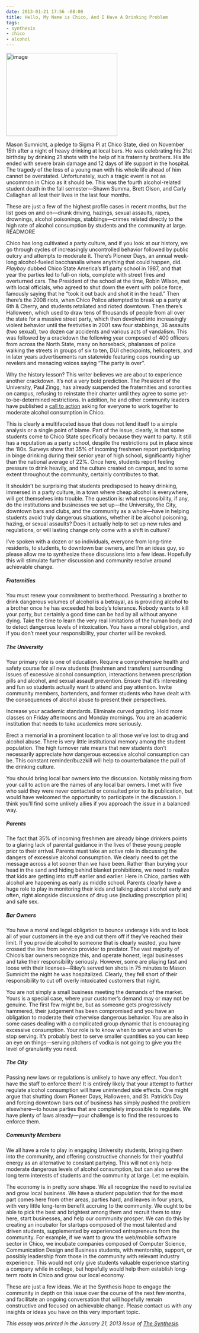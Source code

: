 ```yaml
---
date: 2013-01-21 17:56 -08:00
title: Hello, My Name is Chico, And I Have A Drinking Problem
tags:
- synthesis
- chico
- alcohol
---
```

<img class="right plain" alt="image" height="224" src="https://mattolson-blog.s3.amazonaws.com/hello-chico.png" width="300"/>

Mason Sumnicht, a pledge to Sigma Pi at Chico State, died on November 15th after a night of heavy drinking at local bars. He was celebrating his 21st birthday by drinking 21 shots with the help 
of his fraternity brothers. His life ended with severe brain damage and 12 days of life support in the hospital. The tragedy of the loss of a young man with his whole life ahead of him cannot be 
overstated. Unfortunately, such a tragic event is not as uncommon in Chico as it should be. This was the fourth alcohol-related student death in the fall semester&mdash;Shawn Summa, Brett Olson, 
and Carly Callaghan all lost their lives in the last four months.

These are just a few of the highest profile cases in recent months, but the list goes on and on&mdash;drunk driving, hazings, sexual assaults, rapes, drownings, alcohol poisonings, stabbings&mdash;crimes 
related directly to the high rate of alcohol consumption by students and the community at large.
READMORE

Chico has long cultivated a party culture, and if you look at our history, we go through cycles of increasingly uncontrolled behavior followed by public outcry and attempts to moderate it. 
There&rsquo;s Pioneer Days, an annual week-long alcohol-fueled bacchanalia where anything that could happen, did. _Playboy_ dubbed Chico State America&rsquo;s #1 party school in 1987, and that 
year the parties led to full-on riots, complete with street fires and overturned cars. The President of the school at the time, Robin Wilson, met with local officials, who agreed to shut down 
the event with police force, famously saying that he &ldquo;took it out back and shot it in the head.&rdquo; Then there&rsquo;s the 2008 riots, when Chico Police attempted to break up a party 
at 6th &amp; Cherry, and students retaliated and rioted downtown. Then there&rsquo;s Halloween, which used to draw tens of thousands of people from all over the state for a massive street party, 
which then devolved into increasingly violent behavior until the festivities in 2001 saw four stabbings, 36 assaults (two sexual), two dozen car accidents and various acts of vandalism. This was 
followed by a crackdown the following year composed of 400 officers from across the North State, many on horseback, phalanxes of police walking the streets in groups of six to ten, DUI checkpoints, 
helicopters, and in later years advertisements run statewide featuring cops rounding up revelers and menacing voices saying &ldquo;The party is over&rdquo;.

Why the history lesson? This writer believes we are about to experience another crackdown. It&rsquo;s not a very bold prediction. The President of the University, Paul Zingg, has already suspended 
the fraternities and sororities on campus, refusing to reinstate their charter until they agree to some yet-to-be-determined restrictions. In addition, he and other community leaders have 
published a [call to action](http://www.csuchico.edu/prs/documents/callforcommunityaction.pdf) asking for everyone to work together to moderate alcohol consumption in Chico.

This is clearly a multifaceted issue that does not lend itself to a simple analysis or a single point of blame. Part of the issue, clearly, is that some students come to Chico State specifically 
because they want to party. It still has a reputation as a party school, despite the restrictions put in place since the &lsquo;80s. Surveys show that 35% of incoming freshmen report participating 
in binge drinking during their senior year of high school, significantly higher than the national average of 22%. Once here, students report feeling pressure to drink heavily, and the culture 
created on campus, and to some extent throughout the community, certainly contributes to that.

It shouldn&rsquo;t be surprising that students predisposed to heavy drinking, immersed in a party culture, in a town where cheap alcohol is everywhere, will get themselves into trouble. 
The question is: what responsibility, if any, do the institutions and businesses we set up&mdash;the University, the City, downtown bars and clubs, and the community as a whole&mdash;have in 
helping students avoid truly dangerous situations, whether it be alcohol poisoning, hazing, or sexual assaults? Does it actually help to set up new rules and regulations, or will lasting change 
only come with a shift in culture?

I&rsquo;ve spoken with a dozen or so individuals, everyone from long-time residents, to students, to downtown bar owners, and I&rsquo;m an ideas guy, so please allow me to synthesize these 
discussions into a few ideas. Hopefully this will stimulate further discussion and community resolve around achievable change.

##### Fraternities

You must renew your commitment to brotherhood. Pressuring a brother to drink dangerous volumes of alcohol is a betrayal, as is providing alcohol to a brother once he has exceeded his body&rsquo;s 
tolerance. Nobody wants to kill your party, but certainly a good time can be had by all without anyone dying. Take the time to learn the very real limitations of the human body and to detect 
dangerous levels of intoxication. You have a moral obligation, and if you don&rsquo;t meet your responsibility, your charter will be revoked.

##### The University

Your primary role is one of education. Require a comprehensive health and safety course for all new students (freshmen and transfers) surrounding issues of excessive alcohol consumption, 
interactions between prescription pills and alcohol, and sexual assault prevention. Ensure that it&rsquo;s interesting and fun so students actually want to attend and pay attention. 
Invite community members, bartenders, and former students who have dealt with the consequences of alcohol abuse to present their perspectives.

Increase your academic standards. Eliminate curved grading. Hold more classes on Friday afternoons and Monday mornings. You are an academic institution that needs to take academics more seriously.

Erect a memorial in a prominent location to all those we&rsquo;ve lost to drug and alcohol abuse. There is very little institutional memory among the student population. The high turnover rate 
means that new students don&rsquo;t necessarily appreciate how dangerous excessive alcohol consumption can be. This constant reminder/buzzkill will help to counterbalance the pull of the drinking 
culture.

You should bring local bar owners into the discussion. Notably missing from your call to action are the names of any local bar owners. I met with five who said they were never contacted or 
consulted prior to its publication, but would have welcomed the opportunity to participate in the discussion. I think you&rsquo;ll find some unlikely allies if you approach the issue in a 
balanced way.

##### Parents

The fact that 35% of incoming freshmen are already binge drinkers points to a glaring lack of parental guidance in the lives of these young people prior to their arrival. Parents must take an 
active role in discussing the dangers of excessive alcohol consumption. We clearly need to get the message across a lot sooner than we have been. Rather than burying your head in the sand and 
hiding behind blanket prohibitions, we need to realize that kids are getting into stuff earlier and earlier. Here in Chico, parties with alcohol are happening as early as middle school. Parents 
clearly have a huge role to play in monitoring their kids and talking about alcohol early and often, right alongside discussions of drug use (including prescription pills) and safe sex.

##### Bar Owners

You have a moral and legal obligation to bounce underage kids and to look all of your customers in the eye and cut them off if they&rsquo;ve reached their limit. If you provide alcohol to someone 
that is clearly wasted, you have crossed the line from service provider to predator. The vast majority of Chico&rsquo;s bar owners recognize this, and operate honest, legal businesses and take 
their responsibility seriously. However, some are playing fast and loose with their licenses&mdash;Riley&rsquo;s served ten shots in 75 minutes to Mason Sumnicht the night he was hospitalized. 
Clearly, they fell short of their responsibility to cut off overly intoxicated customers that night.

You are not simply a small business meeting the demands of the market. Yours is a special case, where your customer&rsquo;s demand may or may not be genuine. The first few might be, but as someone gets 
progressively hammered, their judgement has been compromised and you have an obligation to moderate their otherwise dangerous behavior. You are also in some cases dealing with a complicated group 
dynamic that is encouraging excessive consumption. Your role is to know when to serve and when to stop serving. It&rsquo;s probably best to serve smaller quantities so you can keep an eye on 
things&mdash;serving pitchers of vodka is not going to give you the level of granularity you need.

##### The City

Passing new laws or regulations is unlikely to have any effect. You don&rsquo;t have the staff to enforce them! It is entirely likely that your attempt to further regulate alcohol consumption will 
have unintended side effects. One might argue that shutting down Pioneer Days, Halloween, and St. Patrick&rsquo;s Day and forcing downtown bars out of business has simply pushed the problem 
elsewhere&mdash;to house parties that are completely impossible to regulate. We have plenty of laws already&mdash;your challenge is to find the resources to enforce them.

##### Community Members

We all have a role to play in engaging University students, bringing them into the community, and offering constructive channels for their youthful energy as an alternative to constant partying. 
This will not only help moderate dangerous levels of alcohol consumption, but can also serve the long term interests of students and the community at large. Let me explain.

The economy is in pretty sore shape. We all recognize the need to revitalize and grow local business. We have a student population that for the most part comes here from other areas, parties hard, 
and leaves in four years, with very little long-term benefit accruing to the community. We ought to be able to pick the best and brightest among them and recruit them to stay here, start businesses, 
and help our community prosper. We can do this by creating an incubator for startups composed of the most talented and driven students, supplemented by experienced entrepreneurs from the community. 
For example, if we want to grow the web/mobile software sector in Chico, we incubate companies composed of Computer Science, Communication Design and Business students, with mentorship, support, 
or possibly leadership from those in the community with relevant industry experience. This would not only give students valuable experience starting a company while in college, but hopefully would 
help them establish long-term roots in Chico and grow our local economy.

These are just a few ideas. We at the Synthesis hope to engage the community in depth on this issue over the course of the next few months, and facilitate an ongoing conversation that will hopefully 
remain constructive and focused on achievable change. Please contact us with any insights or ideas you have on this very important topic.

_This essay was printed in the January 21, 2013 issue of [The Synthesis](http://synthesisweekly.com/hello-my-name-is-chico-and-i-have-a-drinking-problem/)._
